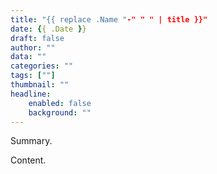 ```yaml
---
title: "{{ replace .Name "-" " " | title }}"
date: {{ .Date }}
draft: false
author: ""
data: ""
categories: ""
tags: [""]
thumbnail: ""
headline: 
    enabled: false
    background: ""
---
```


Summary.

<!--more--> 

Content.